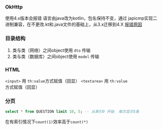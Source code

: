 ### **OkHttp** 
使用4.x版本会报错
语言由java改为kotlin，包名保持不变，通过 japicmp实现二进制兼容，在不更改.kt和.java文件的基础上，从3.x迁移到4.X
[报错原因](https://blog.csdn.net/u014543264/article/details/102652637) 

### **目录结构**
1. 类与类（网络）之间object使用 `dto` 传输
2. 类与类（数据库）之间object使用 `model` 传输

### **HTML**
`<input>` 用 `th:value`方式赋值（回显）
`<textarea>` 用 `th:value`方式赋值（回显）

### **分页**
```sql
select * from QUESTION limit 10, 5; -- 从索引0 开始  每次显示5条
```
在有索引情况下`count(1)`效率高于`count(*)`